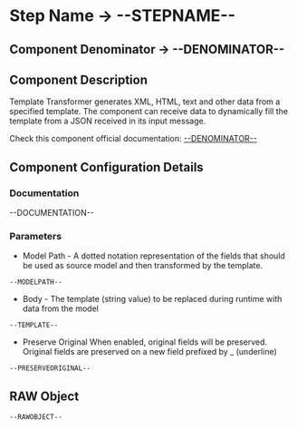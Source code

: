 # Step Name -> --STEPNAME--
## Component Denominator -> --DENOMINATOR--

## Component Description

Template Transformer generates XML, HTML, text and other data from a specified template. The component can receive data to dynamically fill the template from a JSON received in its input message.

Check this component official documentation: [--DENOMINATOR--](https://docs.digibee.com/documentation/components/tools/template-transformer "Digibee --DENOMINATOR-- documentation")

## Component Configuration Details
### Documentation

--DOCUMENTATION--

### Parameters

* Model Path - A dotted notation representation of the fields that should be used as source model and then transformed by the template.

```
--MODELPATH--
```

* Body - The template (string value) to be replaced during runtime with data from the model

```
--TEMPLATE--
```

* Preserve Original
When enabled, original fields will be preserved. Original fields are preserved on a new field prefixed by _ (underline)

```
--PRESERVEORIGINAL--
```

## RAW Object

```
--RAWOBJECT--
```
